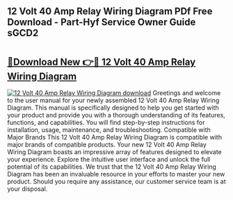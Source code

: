## 12 Volt 40 Amp Relay Wiring Diagram PDf Free Download - Part-Hyf Service Owner Guide sGCD2

# <h2><a href="http://dfsow5g.blite.top/?on=12+Volt+40+Amp+Relay+Wiring+Diagram">🔗Download New 👉🔴 12 Volt 40 Amp Relay Wiring Diagram</a></h2>

[![12 Volt 40 Amp Relay Wiring Diagram download](https://i.imgur.com/lujVjoI.png)](http://dfsow5g.blite.top/?on=12+Volt+40+Amp+Relay+Wiring+Diagram)
Greetings and welcome to the user manual for your newly assembled 12 Volt 40 Amp Relay Wiring Diagram. This manual is specifically designed to help you get started with your product and provide you with a thorough understanding of its features, functions, and capabilities. You will find step-by-step instructions for installation, usage, maintenance, and troubleshooting. Compatible with Major Brands This 12 Volt 40 Amp Relay Wiring Diagram is compatible with major brands of compatible products. Your new 12 Volt 40 Amp Relay Wiring Diagram boasts an impressive array of features designed to elevate your experience. Explore the intuitive user interface and unlock the full potential of its capabilities. We trust that the 12 Volt 40 Amp Relay Wiring Diagram has been an invaluable resource in your efforts to master your new product. Should you require any assistance, our customer service team is at your disposal.
